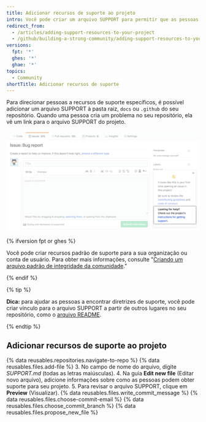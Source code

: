 ```yaml
---
title: Adicionar recursos de suporte ao projeto
intro: Você pode criar um arquivo SUPPORT para permitir que as pessoas conheçam diferentes maneiras de obter ajuda com o seu projeto.
redirect_from:
  - /articles/adding-support-resources-to-your-project
  - /github/building-a-strong-community/adding-support-resources-to-your-project
versions:
  fpt: '*'
  ghes: '*'
  ghae: '*'
topics:
  - Community
shortTitle: Adicionar recursos de suporte
---
```


Para direcionar pessoas a recursos de suporte específicos, é possível adicionar um arquivo SUPPORT à pasta raiz, `docs` ou `.github` do seu repositório. Quando uma pessoa cria um problema no seu repositório, ela vê um link para o arquivo SUPPORT do projeto.

![Diretrizes de suporte](/assets/images/help/issues/support_guidelines_in_issue.png)

{% ifversion fpt or ghes %}

Você pode criar recursos padrão de suporte para a sua organização ou conta de usuário. Para obter mais informações, consulte "[Criando um arquivo padrão de integridade da comunidade](/communities/setting-up-your-project-for-healthy-contributions/creating-a-default-community-health-file)."

{% endif %}

{% tip %}

**Dica:** para ajudar as pessoas a encontrar diretrizes de suporte, você pode criar vínculo para o arquivo SUPPORT a partir de outros lugares no seu repositório, como o [arquivo README](/articles/about-readmes/).

{% endtip %}

## Adicionar recursos de suporte ao projeto

{% data reusables.repositories.navigate-to-repo %}
{% data reusables.files.add-file %}
3. No campo de nome do arquivo, digite *SUPPORT.md* (todas as letras maiúsculas).
4. Na guia **Edit new file** (Editar novo arquivo), adicione informações sobre como as pessoas podem obter suporte para seu projeto.
5. Para revisar o arquivo SUPPORT, clique em **Preview** (Visualizar).
{% data reusables.files.write_commit_message %}
{% data reusables.files.choose-commit-email %}
{% data reusables.files.choose_commit_branch %}
{% data reusables.files.propose_new_file %}
